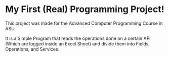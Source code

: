 # My First (Real) Programming Project!

This project was made for the Advanced Computer Programming Course in ASU.

It is a Simple Program that reads the operations done on a certain API (Which are logged inside an Excel Sheet) and divide them into Fields, Operations, and Services.

